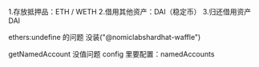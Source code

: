 1.存放抵押品：ETH / WETH 2.借用其他资产：DAI（稳定币） 3.归还借用资产 DAI

ethers:undefine 的问题
没装("@nomiclabshardhat-waffle")

getNamedAccount 没值问题
config 里要配置：namedAccounts
